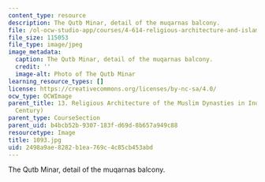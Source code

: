 ```yaml
---
content_type: resource
description: The Qutb Minar, detail of the muqarnas balcony.
file: /ol-ocw-studio-app/courses/4-614-religious-architecture-and-islamic-cultures-fall-2002/2498a9ae8282b1ea769c4c85cb453abd_1093.jpg
file_size: 115053
file_type: image/jpeg
image_metadata:
  caption: The Qutb Minar, detail of the muqarnas balcony.
  credit: ''
  image-alt: Photo of The Qutb Minar
learning_resource_types: []
license: https://creativecommons.org/licenses/by-nc-sa/4.0/
ocw_type: OCWImage
parent_title: 13. Religious Architecture of the Muslim Dynasties in India (12th-15th
  Century)
parent_type: CourseSection
parent_uid: b4bcb52b-9307-183f-d69d-8b657a949c88
resourcetype: Image
title: 1093.jpg
uid: 2498a9ae-8282-b1ea-769c-4c85cb453abd
---
```

The Qutb Minar, detail of the muqarnas balcony.